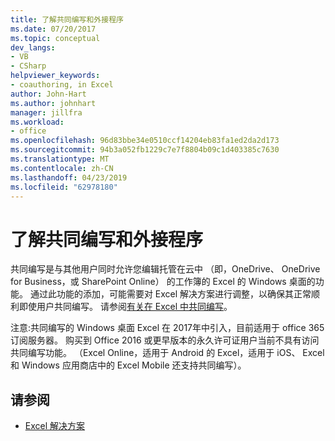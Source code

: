 ```yaml
---
title: 了解共同编写和外接程序
ms.date: 07/20/2017
ms.topic: conceptual
dev_langs:
- VB
- CSharp
helpviewer_keywords:
- coauthoring, in Excel
author: John-Hart
ms.author: johnhart
manager: jillfra
ms.workload:
- office
ms.openlocfilehash: 96d83bbe34e0510ccf14204eb83fa1ed2da2d173
ms.sourcegitcommit: 94b3a052fb1229c7e7f8804b09c1d403385c7630
ms.translationtype: MT
ms.contentlocale: zh-CN
ms.lasthandoff: 04/23/2019
ms.locfileid: "62978180"
---
```

# <a name="understand-coauthoring-and-add-ins"></a>了解共同编写和外接程序

共同编写是与其他用户同时允许您编辑托管在云中 （即，OneDrive、 OneDrive for Business，或 SharePoint Online） 的工作簿的 Excel 的 Windows 桌面的功能。 通过此功能的添加，可能需要对 Excel 解决方案进行调整，以确保其正常顺利即使用户共同编写。 请参阅[有关在 Excel 中共同编写](/office/vba/excel/concepts/about-coauthoring-in-excel)。

注意:共同编写的 Windows 桌面 Excel 在 2017年中引入，目前适用于 office 365 订阅服务器。 购买到 Office 2016 或更早版本的永久许可证用户当前不具有访问共同编写功能。 （Excel Online，适用于 Android 的 Excel，适用于 iOS、 Excel 和 Windows 应用商店中的 Excel Mobile 还支持共同编写）。

## <a name="see-also"></a>请参阅
- [Excel 解决方案](./excel-solutions.md)

